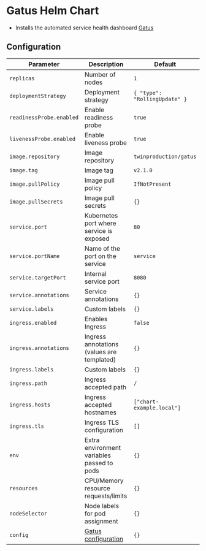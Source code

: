 # Gatus Helm Chart

* Installs the automated service health dashboard [Gatus](https://github.com/TwinProduction/gatus)

## Configuration

| Parameter                                 | Description                                   | Default                        |
|-------------------------------------------|-----------------------------------------------|--------------------------------|
| `replicas`                                | Number of nodes                               | `1`                            |
| `deploymentStrategy`                      | Deployment strategy                           | `{ "type": "RollingUpdate" }`  |
| `readinessProbe.enabled`                  | Enable readiness probe                        | `true`                         |
| `livenessProbe.enabled`                   | Enable liveness probe                         | `true`                         |
| `image.repository`                        | Image repository                              | `twinproduction/gatus`         |
| `image.tag`                               | Image tag                                     | `v2.1.0`                       |
| `image.pullPolicy`                        | Image pull policy                             | `IfNotPresent`                 |
| `image.pullSecrets`                       | Image pull secrets                            | `{}`                           |
| `service.port`                            | Kubernetes port where service is exposed      | `80`                           |
| `service.portName`                        | Name of the port on the service               | `service`                      |
| `service.targetPort`                      | Internal service port                         | `8080`                         |
| `service.annotations`                     | Service annotations                           | `{}`                           |
| `service.labels`                          | Custom labels                                 | `{}`                           |
| `ingress.enabled`                         | Enables Ingress                               | `false`                        |
| `ingress.annotations`                     | Ingress annotations (values are templated)    | `{}`                           |
| `ingress.labels`                          | Custom labels                                 | `{}`                           |
| `ingress.path`                            | Ingress accepted path                         | `/`                            |
| `ingress.hosts`                           | Ingress accepted hostnames                    | `["chart-example.local"]`      |
| `ingress.tls`                             | Ingress TLS configuration                     | `[]`                           |
| `env`                                     | Extra environment variables passed to pods    | `{}`                           |
| `resources`                               | CPU/Memory resource requests/limits           | `{}`                           |
| `nodeSelector`                            | Node labels for pod assignment                | `{}`                           |
| `config`                                  | [Gatus configuration][gatus-config]           | `{}`                           |


[gatus-config]: https://github.com/TwinProduction/gatus#configuration
